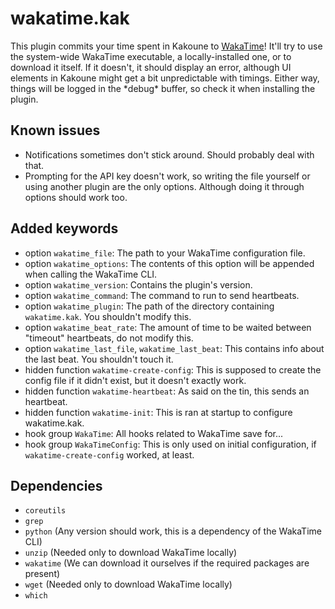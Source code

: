 # wakatime.kak

This plugin commits your time spent in Kakoune to [WakaTime](https://wakatime.com)!
It'll try to use the system-wide WakaTime executable, a locally-installed one, or to download it itself. If it doesn't, it should
display an error, although UI elements in Kakoune might get a bit unpredictable with timings. Either way, things will be logged in
the \*debug\* buffer, so check it when installing the plugin.

## Known issues

 - Notifications sometimes don't stick around. Should probably deal with that.
 - Prompting for the API key doesn't work, so writing the file yourself or using another plugin are the only options. Although doing it through options should work too.

## Added keywords

 - option `wakatime_file`: The path to your WakaTime configuration file.
 - option `wakatime_options`: The contents of this option will be appended when calling the WakaTime CLI.
 - option `wakatime_version`: Contains the plugin's version.
 - option `wakatime_command`: The command to run to send heartbeats.
 - option `wakatime_plugin`: The path of the directory containing `wakatime.kak`. You shouldn't modify this.
 - option `wakatime_beat_rate`: The amount of time to be waited between "timeout" heartbeats, do not modify this.
 - option `wakatime_last_file`, `wakatime_last_beat`: This contains info about the last beat. You shouldn't touch it.
 - hidden function `wakatime-create-config`: This is supposed to create the config file if it didn't exist, but it doesn't exactly work.
 - hidden function `wakatime-heartbeat`: As said on the tin, this sends an heartbeat.
 - hidden function `wakatime-init`: This is ran at startup to configure wakatime.kak.
 - hook group `WakaTime`: All hooks related to WakaTime save for...
 - hook group `WakaTimeConfig`: This is only used on initial configuration, if `wakatime-create-config` worked, at least.

## Dependencies

 - `coreutils`
 - `grep`
 - `python` (Any version should work, this is a dependency of the WakaTime CLI)
 - `unzip` (Needed only to download WakaTime locally)
 - `wakatime` (We can download it ourselves if the required packages are present)
 - `wget` (Needed only to download WakaTime locally)
 - `which`
